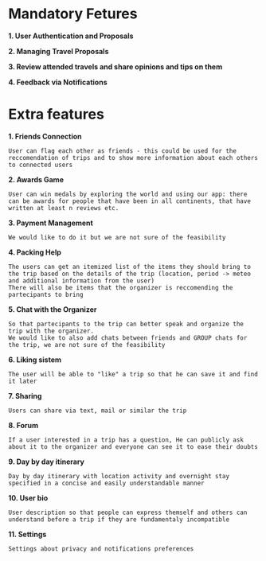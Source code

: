 # Mandatory Fetures
**1. User Authentication and Proposals**

**2. Managing Travel Proposals**

**3. Review attended travels and share opinions and tips on them**

**4. Feedback via Notifications**

# Extra features
**1. Friends Connection**

	User can flag each other as friends - this could be used for the reccomendation of trips and to show more information about each others to connected users

**2. Awards Game**

	User can win medals by exploring the world and using our app: there can be awards for people that have been in all continents, that have written at least n reviews etc.

**3. Payment Management** 

	We would like to do it but we are not sure of the feasibility

**4. Packing Help**

	The users can get an itemized list of the items they should bring to the trip based on the details of the trip (location, period -> meteo and additional information from the user)
	There will also be items that the organizer is reccomending the partecipants to bring

**5. Chat with the Organizer**

	So that partecipants to the trip can better speak and organize the trip with the organizer.
	We would like to also add chats between friends and GROUP chats for the trip, we are not sure of the feasibility

**6. Liking sistem**

	The user will be able to "like" a trip so that he can save it and find it later

**7. Sharing**

	Users can share via text, mail or similar the trip

**8. Forum**

	If a user interested in a trip has a question, He can publicly ask about it to the organizer and everyone can see it to ease their doubts
	
**9. Day by day itinerary**

	Day by day itinerary with location activity and overnight stay specified in a concise and easily understandable manner

**10. User bio**
  
	User description so that people can express themself and others can understand before a trip if they are fundamentaly incompatible

**11. Settings**

	Settings about privacy and notifications preferences